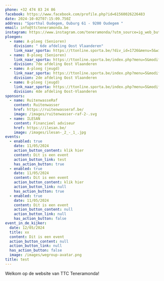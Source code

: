 ```yaml
---
phone: +32 474 83 24 86
facebook: https://www.facebook.com/profile.php?id=61560026226483
date: 2024-10-02T07:15:09.750Z
address: "Sporthal Oudegem, Ouburg 61 - 9200 Oudegem "
email: info@ttcteneramonda.be
instagram: https://www.instagram.com/teneramonda/?utm_source=ig_web_button_share_sheet
ploegen:
  - name: A-ploeg (Senioren)
    division: " 6de afdeling Oost Vlaanderen"
    link_naar_sporta: https://ttonline.sporta.be/?div_id=1726&menu=5&withres=1&week_name=05&divcat=0&club_id=0&club_id=34
  - name: B-ploeg (Senioren)
    link_naar_sporta: https://ttonline.sporta.be/index.php?menu=5&modif=0&club_id=34&div_id=1754_B
    division: 7de afdeling Oost Vlaanderen
  - name: A-ploeg (jeugd)
    link_naar_sporta: https://ttonline.sporta.be/index.php?menu=5&modif=0&club_id=34&div_id=1763_A
    division: 2de afdeling Oost Vlaanderen
  - name: B-ploeg (jeugd)
    link_naar_sporta: https://ttonline.sporta.be/index.php?menu=5&modif=0&club_id=34&div_id=1765_B
    division: 4de afdeling Oost-Vlaanderen
sponsors:
  - name: RuitenwasseRaf
    content: Ruitenwasser
    href: https://ruitenwasseraf.be/
    image: /images/ruitenwasser-raf-2-.svg
  - name: ILESAN
    content: F﻿inancieel adviseur
    href: https://ilesan.be/
    image: /images/ilesan-_2_-_1_.jpg
events:
  - enabled: true
    date: 11/05/2024
    action_button_content: klik hier
    content: Dit is een event
    action_button_link: test
    has_action_button: true
  - enabled: true
    date: 11/05/2024
    content: Dit is een event
    action_button_content: klik hier
    action_button_link: null
    has_action_button: true
  - enabled: true
    date: 11/05/2024
    content: Dit is een event
    action_button_content: null
    action_button_link: null
    has_action_button: false
event_in_de_kijker:
  date: 12/05/2024
  title: xx
  content: Dit is een event
  action_button_content: null
  action_button_link: null
  has_action_button: false
  image: /images/wegroup-avatar.png
title: test
---
```

Welkom op de website van TTC Teneramonda!